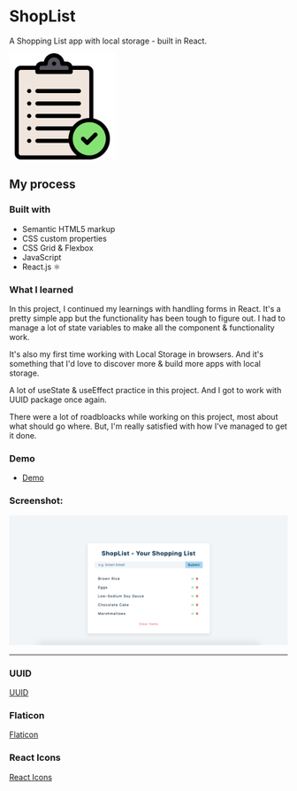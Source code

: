 # ShopList

A Shopping List app with local storage - built in React.

![Logo](./public/logo192.png)

## My process

### Built with

- Semantic HTML5 markup
- CSS custom properties
- CSS Grid & Flexbox
- JavaScript
- React.js ⚛️

### What I learned

In this project, I continued my learnings with handling forms in React. It's a pretty simple app but the functionality has been tough to figure out. I had to manage a lot of state variables to make all the component & functionality work.

It's also my first time working with Local Storage in browsers. And it's something that I'd love to discover more & build more apps with local storage.

A lot of useState & useEffect practice in this project. And I got to work with UUID package once again.

There were a lot of roadbloacks while working on this project, most about what should go where. But, I'm really satisfied with how I've managed to get it done.

### Demo

- [Demo](https://webster-shoplist-app.netlify.app/)

### Screenshot:

![Screenshot](./screenshot.png)

---

### UUID

[UUID](https://github.com/uuidjs/uuid)

### Flaticon

[Flaticon](https://www.flaticon.com/free-icons/)

### React Icons

[React Icons](https://react-icons.github.io/react-icons/)
